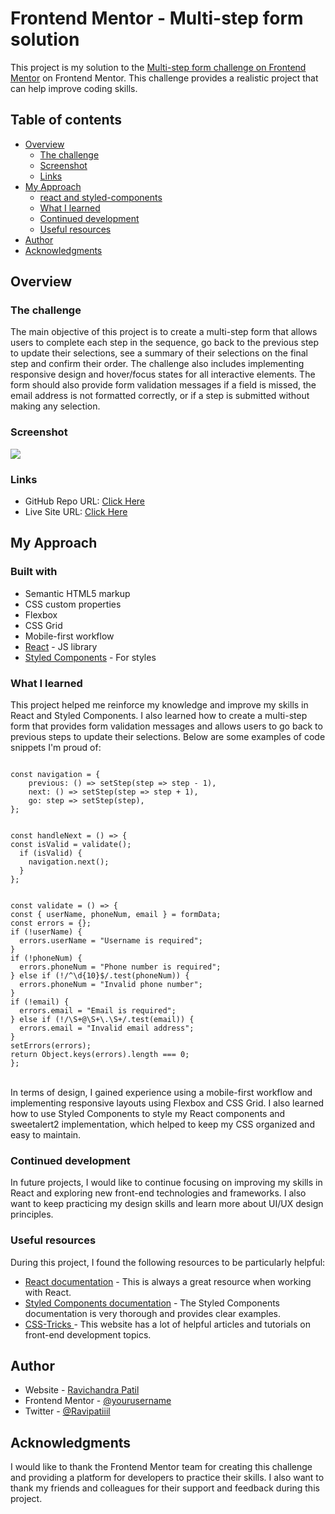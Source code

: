 # Frontend Mentor - Multi-step form solution

This project is my solution to the [Multi-step form challenge on Frontend Mentor](https://www.frontendmentor.io/challenges/multistep-form-YVAnSdqQBJ) on Frontend Mentor. This challenge provides a realistic project that can help improve coding skills.

## Table of contents

- [Overview](#overview)
  - [The challenge](#the-challenge)
  - [Screenshot](#screenshot)
  - [Links](#links)
- [My Approach](#my-process)
  - [react and styled-components](#built-with)
  - [What I learned](#what-i-learned)
  - [Continued development](#continued-development)
  - [Useful resources](#useful-resources)
- [Author](#author)
- [Acknowledgments](#acknowledgments)

## Overview

### The challenge

The main objective of this project is to create a multi-step form that allows users to complete each step in the sequence, go back to the previous step to update their selections, see a summary of their selections on the final step and confirm their order. The challenge also includes implementing responsive design and hover/focus states for all interactive elements. The form should also provide form validation messages if a field is missed, the email address is not formatted correctly, or if a step is submitted without making any selection.

### Screenshot

![](https://i.ibb.co/yW9gm1x/Multi-step-form-desk.png)

### Links

- GitHub Repo URL: [Click Here](https://github.com/Ravip925/Multi-Step-Form-frontend)
- Live Site URL: [Click Here](https://multi-step-form-frontend-ravip925.vercel.app/)

## My Approach

### Built with

- Semantic HTML5 markup
- CSS custom properties
- Flexbox
- CSS Grid
- Mobile-first workflow
- [React](https://reactjs.org/) - JS library
- [Styled Components](https://styled-components.com/) - For styles

### What I learned

<p>This project helped me reinforce my knowledge and improve my skills in React and Styled Components. I also learned how to create a multi-step form that provides form validation messages and allows users to go back to previous steps to update their selections. Below are some examples of code snippets I'm proud of:</p>
<code>
const navigation = {
    previous: () => setStep(step => step - 1),
    next: () => setStep(step => step + 1),
    go: step => setStep(step),
};
</br>
const handleNext = () => {
const isValid = validate();
  if (isValid) {
    navigation.next();
  }
};
</br>
const validate = () => {
const { userName, phoneNum, email } = formData;
const errors = {};
if (!userName) {
  errors.userName = "Username is required";
}
if (!phoneNum) {
  errors.phoneNum = "Phone number is required";
} else if (!/^\d{10}$/.test(phoneNum)) {
  errors.phoneNum = "Invalid phone number";
}
if (!email) {
  errors.email = "Email is required";
} else if (!/\S+@\S+\.\S+/.test(email)) {
  errors.email = "Invalid email address";
}
setErrors(errors);
return Object.keys(errors).length === 0;
};
</code>
</br>

In terms of design, I gained experience using a mobile-first workflow and implementing responsive layouts using Flexbox and CSS Grid. I also learned how to use Styled Components to style my React components and sweetalert2 implementation, which helped to keep my CSS organized and easy to maintain.

### Continued development

In future projects, I would like to continue focusing on improving my skills in React and exploring new front-end technologies and frameworks. I also want to keep practicing my design skills and learn more about UI/UX design principles.

### Useful resources

During this project, I found the following resources to be particularly helpful:

- [React documentation](https://legacy.reactjs.org/docs/getting-started.html) - This is always a great resource when working with React.
- [Styled Components documentation](https://styled-components.com/docs) - The Styled Components documentation is very thorough and provides clear examples.
- [CSS-Tricks ](https://css-tricks.com/) - This website has a lot of helpful articles and tutorials on front-end development topics.

## Author

- Website - [Ravichandra Patil](https://www.your-site.com)
- Frontend Mentor - [@yourusername](https://www.frontendmentor.io/profile/yourusername)
- Twitter - [@Ravipatiiil](https://twitter.com/Ravipatiiil)

## Acknowledgments

I would like to thank the Frontend Mentor team for creating this challenge and providing a platform for developers to practice their skills. I also want to thank my friends and colleagues for their support and feedback during this project.
